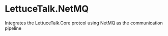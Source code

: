 # LettuceTalk.NetMQ
Integrates the LettuceTalk.Core protcol using NetMQ as the communication pipeline
